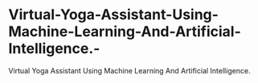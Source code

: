 # Virtual-Yoga-Assistant-Using-Machine-Learning-And-Artificial-Intelligence.-
Virtual Yoga Assistant Using Machine Learning  And Artificial Intelligence. 

